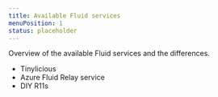 ```yaml
---
title: Available Fluid services
menuPosition: 1
status: placeholder
---
```


Overview of the available Fluid services and the differences.

- Tinylicious
- Azure Fluid Relay service
- DIY R11s
